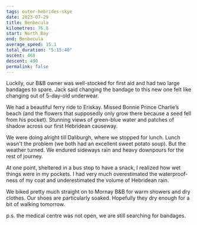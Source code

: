 ```yaml
---
tags: outer-hebrides-skye
date: 2023-07-29
title: Benbecula
kilometres: 76.8
start: North Bay
end: Benbecula
average_speed: 15.1
total_duration: "5:15:40"
ascent: 468
descent: 490
permalink: false
---
```


Luckily, our B&B owner was well-stocked for first aid and had two large bandages to spare. Jack said changing the bandage to this new one felt like changing out of 5-day-old underwear.

We had a beautiful ferry ride to Eriskay. Missed Bonnie Prince Charlie’s beach (and the flowers that supposedly only grow there because a seed fell from his pocket). Stunning views of green-blue water and patches of shadow across our first Hebridean causeway.

We were doing alright till Daliburgh, where we stopped for lunch. Lunch wasn't the problem (we both had an excellent sweet potato soup). But the weather turned. We endured sideways rain and heavy downpours for the rest of journey.

At one point, sheltered in a bus stop to have a snack, I realized how wet things were in my pockets. I had very much overestimated the waterproof-ness of my coat and underestimated the volume of Hebridean rain.

We biked pretty much straight on to Mornay B&B for warm showers and dry clothes. Our shoes are particularly soaked. Hopefully they dry enough for a bit of walking tomorrow.

p.s. the medical centre was not open, we are still searching for bandages.